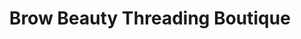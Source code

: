 ---
title: "Brow Beauty Threading Boutique"
url: /fresno/brow-beauty-threading-boutique/
shop: hairdresser
---